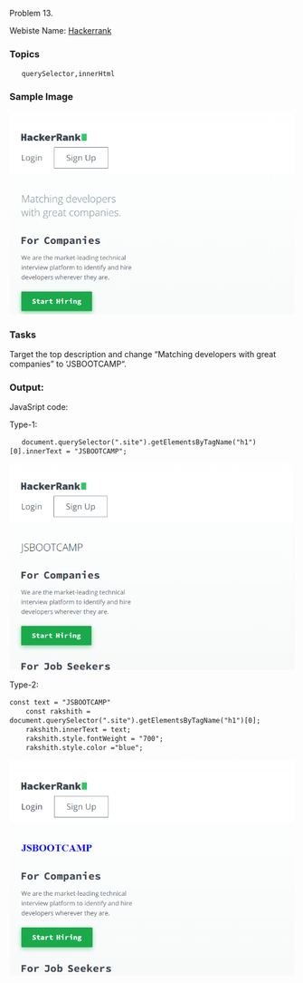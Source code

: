 Problem 13.

Webiste Name: [Hackerrank](https://www.hackerrank.com/)

### Topics

       querySelector,innerHtml

### Sample Image

![pic1](./images/pic1.png)

### Tasks

Target the top description and change “Matching developers with great companies” to ‘JSBOOTCAMP“.

### Output:

JavaSript code:

Type-1:

       document.querySelector(".site").getElementsByTagName("h1")[0].innerText = "JSBOOTCAMP";

![pic2](./images/pic2.png)

Type-2:

    const text = "JSBOOTCAMP"
    	const rakshith = document.querySelector(".site").getElementsByTagName("h1")[0];
    	rakshith.innerText = text;
    	rakshith.style.fontWeight = "700";
    	rakshith.style.color ="blue";

![pic3](./images/pic3.png)
